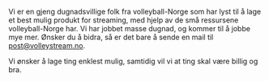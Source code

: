 
Vi er en gjeng dugnadsvillige folk fra volleyball-Norge som har lyst til å lage et best mulig produkt for streaming, med hjelp av de små ressursene volleyball-Norge har. Vi har jobbet masse dugnad, og kommer til å jobbe mye mer. Ønsker du å bidra, så er det bare å sende en mail til post@volleystream.no.

Vi ønsker å lage ting enklest mulig, samtidig vil vi at ting skal være billig og bra.
